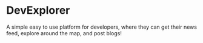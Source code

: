 # DevExplorer

A simple easy to use platform for developers, where they can get their news feed, explore around the map, and post blogs!
